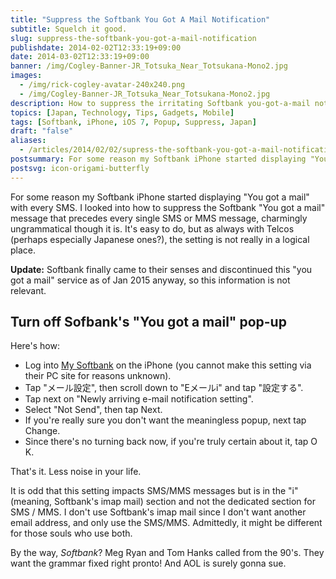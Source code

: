 ```yaml
---
title: "Suppress the Softbank You Got A Mail Notification"
subtitle: Squelch it good.
slug: suppress-the-softbank-you-got-a-mail-notification
publishdate: 2014-02-02T12:33:19+09:00
date: 2014-03-02T12:33:19+09:00
banner: /img/Cogley-Banner-JR_Totsuka_Near_Totsukana-Mono2.jpg
images:
  - /img/rick-cogley-avatar-240x240.png
  - /img/Cogley-Banner-JR_Totsuka_Near_Totsukana-Mono2.jpg
description: How to suppress the irritating Softbank you-got-a-mail notification, a post by Rick Cogley.
topics: [Japan, Technology, Tips, Gadgets, Mobile]
tags: [Softbank, iPhone, iOS 7, Popup, Suppress, Japan]
draft: "false"
aliases:
  - /articles/2014/02/02/supress-the-softbank-you-got-a-mail-notification/
postsummary: For some reason my Softbank iPhone started displaying "You got a mail" with every SMS. I looked into how to suppress the Softbank "You got a mail" message that precedes every single SMS or MMS message, charmingly ungrammatical though it is. It's easy to do, but as always with Telcos (perhaps especially Japanese ones?), the setting is not really in a logical place.
postsvg: icon-origami-butterfly
---
```


For some reason my Softbank iPhone started displaying "You got a mail" with every SMS. I looked into how to suppress the Softbank "You got a mail" message that precedes every single SMS or MMS message, charmingly ungrammatical though it is. It's easy to do, but as always with Telcos (perhaps especially Japanese ones?), the setting is not really in a logical place.

**Update:** Softbank finally came to their senses and discontinued this "you got a mail" service as of Jan 2015 anyway, so this information is not relevant.

<!--more-->

## Turn off Sofbank's "You got a mail" pop-up

Here's how:

* Log into [My Softbank](http://my.softbank.jp) on the iPhone (you cannot make this setting via their PC site for reasons unknown).
* Tap "メール設定", then scroll down to "Eメールi" and tap "設定する".
* Tap next on "Newly arriving e-mail notification setting".
* Select "Not Send", then tap Next.
* If you're really sure you don't want the meaningless popup, next tap Change.
* Since there's no turning back now, if you're truly certain about it, tap O K.

That's it. Less noise in your life.

It is odd that this setting impacts SMS/MMS messages but is in the "i" (meaning, Softbank's imap mail) section and not the dedicated section for SMS / MMS. I don't use Softbank's imap mail since I don't want another email address, and only use the SMS/MMS. Admittedly, it might be different for those souls who use both.

By the way, _Softbank_? Meg Ryan and Tom Hanks called from the 90's. They want the grammar fixed right pronto! And AOL is surely gonna sue.
